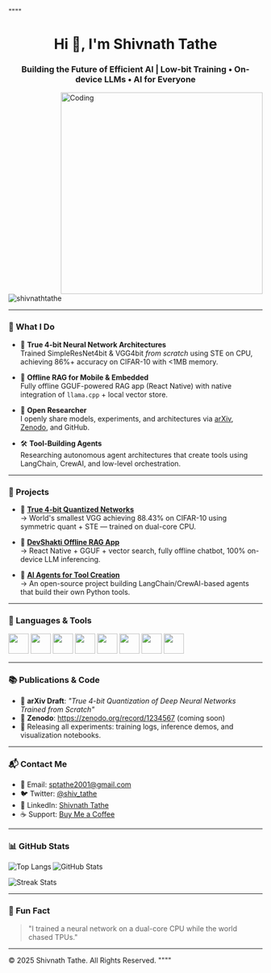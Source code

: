 """"
<h1 align="center">Hi 👋, I'm Shivnath Tathe</h1>
<h3 align="center">Building the Future of Efficient AI | Low-bit Training • On-device LLMs • AI for Everyone</h3>

<img align="right" alt="Coding" width="400" src="https://media0.giphy.com/media/qgQUggAC3Pfv687qPC/giphy.gif?cid=790b761171cec9c7f051a76bbbf0a9b69bdf99583a02f909&rid=giphy.gif&ct=g">

<p align="left"> <img src="https://komarev.com/ghpvc/?username=shivnathtathe&label=Profile%20views&color=0e75b6&style=flat" alt="shivnathtathe" /> </p>

---

### 🧠 What I Do

- 🧩 **True 4-bit Neural Network Architectures**  
  Trained SimpleResNet4bit & VGG4bit _from scratch_ using STE on CPU, achieving 86%+ accuracy on CIFAR-10 with <1MB memory.

- 📱 **Offline RAG for Mobile & Embedded**  
  Fully offline GGUF-powered RAG app (React Native) with native integration of `llama.cpp` + local vector store.

- 🧪 **Open Researcher**  
  I openly share models, experiments, and architectures via [arXiv](https://arxiv.org), [Zenodo](https://zenodo.org), and GitHub.

- 🛠 **Tool-Building Agents**  
  Researching autonomous agent architectures that create tools using LangChain, CrewAI, and low-level orchestration.

---

### 🚀 Projects

- 🔬 [**True 4-bit Quantized Networks**](https://github.com/shivnathtathe/true-4bit-training)  
  → World's smallest VGG achieving 88.43% on CIFAR-10 using symmetric quant + STE — trained on dual-core CPU.

- 📱 [**DevShakti Offline RAG App**](https://github.com/shivnathtathe/DevShakti-APK)  
  → React Native + GGUF + vector search, fully offline chatbot, 100% on-device LLM inferencing.

- 🔗 [**AI Agents for Tool Creation**](https://github.com/shivnathtathe/autonomous-tool-creator)  
  → An open-source project building LangChain/CrewAI-based agents that build their own Python tools.

---

### 🧰 Languages & Tools

<p align="left">
  <img src="https://cdn.jsdelivr.net/gh/devicons/devicon/icons/python/python-original.svg" width="40" height="40"/>
  <img src="https://cdn.jsdelivr.net/gh/devicons/devicon/icons/pytorch/pytorch-original.svg" width="40" height="40"/>
  <img src="https://cdn.jsdelivr.net/gh/devicons/devicon/icons/react/react-original.svg" width="40" height="40"/>
  <img src="https://cdn.jsdelivr.net/gh/devicons/devicon/icons/android/android-original.svg" width="40" height="40"/>
  <img src="https://cdn.jsdelivr.net/gh/devicons/devicon/icons/linux/linux-original.svg" width="40" height="40"/>
  <img src="https://cdn.jsdelivr.net/gh/devicons/devicon/icons/cplusplus/cplusplus-original.svg" width="40" height="40"/>
  <img src="https://cdn.jsdelivr.net/gh/devicons/devicon/icons/bash/bash-original.svg" width="40" height="40"/>
  <img src="https://cdn.jsdelivr.net/gh/devicons/devicon/icons/git/git-original.svg" width="40" height="40"/>
</p>

---

### 📚 Publications & Code

- 📄 **arXiv Draft**: _"True 4-bit Quantization of Deep Neural Networks Trained from Scratch"_  
- 💾 **Zenodo**: https://zenodo.org/record/1234567 (coming soon)  
- 🧪 Releasing all experiments: training logs, inference demos, and visualization notebooks.

---

### 📬 Contact Me

- 📧 Email: sptathe2001@gmail.com  
- 🐦 Twitter: [@shiv_tathe](https://twitter.com/shiv_tathe)  
- 💼 LinkedIn: [Shivnath Tathe](https://linkedin.com/in/shivnath-tathe-919985233)  
- ☕ Support: [Buy Me a Coffee](https://www.buymeacoffee.com/ShivTathe)

---

### 📊 GitHub Stats

<p>
  <img align="left" src="https://github-readme-stats.vercel.app/api/top-langs?username=shivnathtathe&show_icons=true&locale=en&layout=compact" alt="Top Langs" />
</p>

<p>
  <img align="center" src="https://github-readme-stats.vercel.app/api?username=shivnathtathe&show_icons=true&locale=en" alt="GitHub Stats" />
</p>

<p>
  <img align="center" src="https://github-readme-streak-stats.herokuapp.com/?user=shivnathtathe" alt="Streak Stats" />
</p>

---

### 🔖 Fun Fact

> "I trained a neural network on a dual-core CPU while the world chased TPUs."

---  
© 2025 Shivnath Tathe. All Rights Reserved.
""""
